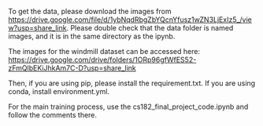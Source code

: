 To get the data, please download the images from https://drive.google.com/file/d/1ybNqdRbgZbYQcnYfusz1wZN3LjExIz5_/view?usp=share_link. Please double check that the data folder is named images, and it is in the same directory as the ipynb. 

The images for the windmill dataset can be accessed here: https://drive.google.com/drive/folders/1ORp96gfWfES52-zFmQlbEKiJhkAm7C-D?usp=share_link

Then, if you are using pip, please install the requirement.txt. If you are using conda, install environment.yml.

For the main training process, use the cs182_final_project_code.ipynb and follow the comments there. 
